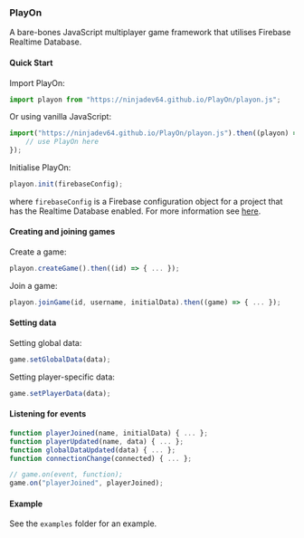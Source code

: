 ### PlayOn
A bare-bones JavaScript multiplayer game framework that utilises Firebase Realtime Database.

#### Quick Start
Import PlayOn:
```js
import playon from "https://ninjadev64.github.io/PlayOn/playon.js";
```
Or using vanilla JavaScript:
```js
import("https://ninjadev64.github.io/PlayOn/playon.js").then((playon) => {
	// use PlayOn here
});
```

Initialise PlayOn:
```js
playon.init(firebaseConfig);
```
where `firebaseConfig` is a Firebase configuration object for a project that has the Realtime Database enabled. For more information see [here](https://firebase.google.com/docs/database/web/start?hl=en&authuser=0#add_the_js_sdk_and_initialize).

#### Creating and joining games
Create a game:
```js
playon.createGame().then((id) => { ... });
```
Join a game:
```js
playon.joinGame(id, username, initialData).then((game) => { ... });
```

#### Setting data
Setting global data:
```js
game.setGlobalData(data);
```
Setting player-specific data:
```js
game.setPlayerData(data);
```

#### Listening for events
```js
function playerJoined(name, initialData) { ... };
function playerUpdated(name, data) { ... };
function globalDataUpdated(data) { ... };
function connectionChange(connected) { ... };

// game.on(event, function);
game.on("playerJoined", playerJoined);
```

#### Example
See the `examples` folder for an example.